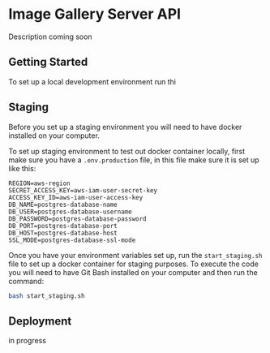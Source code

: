 # Image Gallery Server API
Description coming soon


## Getting Started

To set up a local development environment run thi

## Staging

Before you set up a staging environment you will need to have docker installed on your computer.

To set up staging environment to test out docker container locally, first make sure you have a `.env.production` file, in this file make sure it is set up like this:
```.env
REGION=aws-region
SECRET_ACCESS_KEY=aws-iam-user-secret-key
ACCESS_KEY_ID=aws-iam-user-access-key
DB_NAME=postgres-database-name
DB_USER=postgres-database-username
DB_PASSWORD=postgres-database-password
DB_PORT=postgres-database-port
DB_HOST=postgres-database-host
SSL_MODE=postgres-database-ssl-mode
```

Once you have your environment variables set up, run the `start_staging.sh` file to set up a docker container for staging purposes. To execute the code you will need to have Git Bash installed on your computer and then run the command:
```sh
bash start_staging.sh
```
## Deployment

in progress